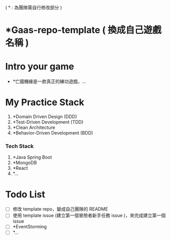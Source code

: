 ( * : 為團隊需自行修改部分 )
# *Gaas-repo-template ( 換成自己遊戲名稱 )

# Intro your game
- *亡國機緣是一款真正的練功遊戲，...

# My Practice Stack
1. *Domain Driven Design (DDD)
1. *Test-Driven Development (TDD)
1. *Clean Architecture
1. *Behavior-Driven Development (BDD)

### Tech Stack
1. *Java Spring Boot
1. *MongoDB
1. *React
1. *...

# Todo List
- [ ] 修改 template repo，變成自己團隊的 README
- [ ] 使用 template issue (建立第一個冒險者新手任務 issue )，來完成建立第一個 issue
- [ ] *EventStorming
- [ ] *...
